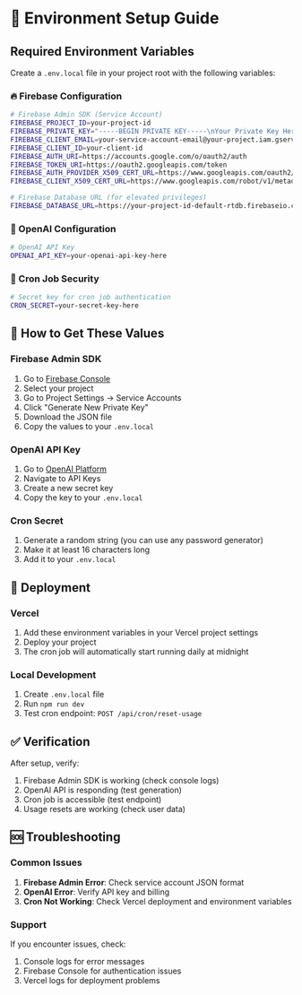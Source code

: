 # 🔧 Environment Setup Guide

## Required Environment Variables

Create a `.env.local` file in your project root with the following variables:

### 🔥 Firebase Configuration
```bash
# Firebase Admin SDK (Service Account)
FIREBASE_PROJECT_ID=your-project-id
FIREBASE_PRIVATE_KEY="-----BEGIN PRIVATE KEY-----\nYour Private Key Here\n-----END PRIVATE KEY-----"
FIREBASE_CLIENT_EMAIL=your-service-account-email@your-project.iam.gserviceaccount.com
FIREBASE_CLIENT_ID=your-client-id
FIREBASE_AUTH_URI=https://accounts.google.com/o/oauth2/auth
FIREBASE_TOKEN_URI=https://oauth2.googleapis.com/token
FIREBASE_AUTH_PROVIDER_X509_CERT_URL=https://www.googleapis.com/oauth2/v1/certs
FIREBASE_CLIENT_X509_CERT_URL=https://www.googleapis.com/robot/v1/metadata/x509/your-service-account-email%40your-project.iam.gserviceaccount.com

# Firebase Database URL (for elevated privileges)
FIREBASE_DATABASE_URL=https://your-project-id-default-rtdb.firebaseio.com
```

### 🤖 OpenAI Configuration
```bash
# OpenAI API Key
OPENAI_API_KEY=your-openai-api-key-here
```

### 🔄 Cron Job Security
```bash
# Secret key for cron job authentication
CRON_SECRET=your-secret-key-here
```

## 🔑 How to Get These Values

### Firebase Admin SDK
1. Go to [Firebase Console](https://console.firebase.google.com/)
2. Select your project
3. Go to Project Settings → Service Accounts
4. Click "Generate New Private Key"
5. Download the JSON file
6. Copy the values to your `.env.local`

### OpenAI API Key
1. Go to [OpenAI Platform](https://platform.openai.com/)
2. Navigate to API Keys
3. Create a new secret key
4. Copy the key to your `.env.local`

### Cron Secret
1. Generate a random string (you can use any password generator)
2. Make it at least 16 characters long
3. Add it to your `.env.local`

## 🚀 Deployment

### Vercel
1. Add these environment variables in your Vercel project settings
2. Deploy your project
3. The cron job will automatically start running daily at midnight

### Local Development
1. Create `.env.local` file
2. Run `npm run dev`
3. Test cron endpoint: `POST /api/cron/reset-usage`

## ✅ Verification

After setup, verify:
1. Firebase Admin SDK is working (check console logs)
2. OpenAI API is responding (test generation)
3. Cron job is accessible (test endpoint)
4. Usage resets are working (check user data)

## 🆘 Troubleshooting

### Common Issues
1. **Firebase Admin Error**: Check service account JSON format
2. **OpenAI Error**: Verify API key and billing
3. **Cron Not Working**: Check Vercel deployment and environment variables

### Support
If you encounter issues, check:
1. Console logs for error messages
2. Firebase Console for authentication issues
3. Vercel logs for deployment problems
